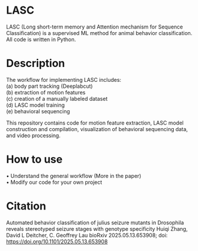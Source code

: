 # LASC
LASC (Long short-term memory and Attention mechanism for Sequence Classification) is a supervised ML method for animal behavior classification.   
All code is written in Python. 

# Description
The workflow for implementing LASC includes:   
  (a) body part tracking (Deeplabcut)  
  (b) extraction of motion features  
  (c) creation of a manually labeled dataset  
  (d) LASC model training  
  (e) behavioral sequencing  

This repository contains code for motion feature extraction, LASC model construction and compilation, visualization of behavioral sequencing data, and video processing. 

# How to use
• Understand the general workflow (More in the paper)  
• Modify our code for your own project  

# Citation
Automated behavior classification of julius seizure mutants in Drosophila reveals stereotyped seizure stages with genotype specificity
Huiqi Zhang, David L Deitcher, C. Geoffrey Lau
bioRxiv 2025.05.13.653908; doi: https://doi.org/10.1101/2025.05.13.653908

